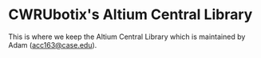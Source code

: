 # CWRUbotix's Altium Central Library
This is where we keep the Altium Central Library which is maintained by Adam (acc163@case.edu). 
